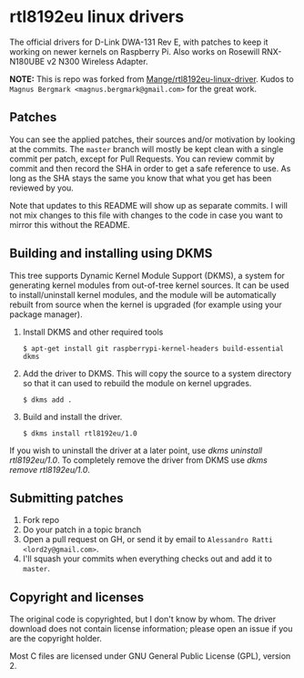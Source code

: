 # rtl8192eu linux drivers

The official drivers for D-Link DWA-131 Rev E, with patches to keep it working on newer kernels on Raspberry Pi.
Also works on Rosewill RNX-N180UBE v2 N300 Wireless Adapter.

**NOTE:** This is repo was forked from [Mange/rtl8192eu-linux-driver](https://github.com/Mange/rtl8192eu-linux-driver). 
Kudos to ``Magnus Bergmark <magnus.bergmark@gmail.com>`` for the great work. 

## Patches

You can see the applied patches, their sources and/or motivation by looking at the commits. The `master` branch will mostly be kept clean with a single commit per patch, except for Pull Requests. You can review commit by commit and then record the SHA in order to get a safe reference to use. As long as the SHA stays the same you know that what you get has been reviewed by you.

Note that updates to this README will show up as separate commits. I will not mix changes to this file with changes to the code in case you want to mirror this without the README.

## Building and installing using DKMS

This tree supports Dynamic Kernel Module Support (DKMS), a system for
generating kernel modules from out-of-tree kernel sources. It can be used to
install/uninstall kernel modules, and the module will be automatically rebuilt
from source when the kernel is upgraded (for example using your package manager).

1. Install DKMS and other required tools

    ```shell
    $ apt-get install git raspberrypi-kernel-headers build-essential dkms
    ```

2. Add the driver to DKMS. This will copy the source to a system directory so
that it can used to rebuild the module on kernel upgrades.

    ```shell
    $ dkms add .
    ```

3. Build and install the driver.

    ```shell
    $ dkms install rtl8192eu/1.0
    ```

If you wish to uninstall the driver at a later point, use
_dkms uninstall rtl8192eu/1.0_. To completely remove the driver from DKMS use
_dkms remove rtl8192eu/1.0_.

## Submitting patches

1. Fork repo
2. Do your patch in a topic branch
3. Open a pull request on GH, or send it by email to `Alessandro Ratti <lord2y@gmail.com>`.
4. I'll squash your commits when everything checks out and add it to `master`.

## Copyright and licenses

The original code is copyrighted, but I don't know by whom. The driver download does not contain license information; please open an issue if you are the copyright holder.

Most C files are licensed under GNU General Public License (GPL), version 2.

[driver-downloads]: http://support.dlink.com.au/Download/download.aspx?product=DWA-131
[direct-download]: ftp://files.dlink.com.au/products/DWA-131/REV_E/Drivers/DWA-131_Linux_driver_v4.3.1.1.zip
[initial-commit]: https://github.com/Mange/rtl8192eu-linux-driver/commit/1387cf623d54bc2caec533e72ee18ef3b6a1db29

